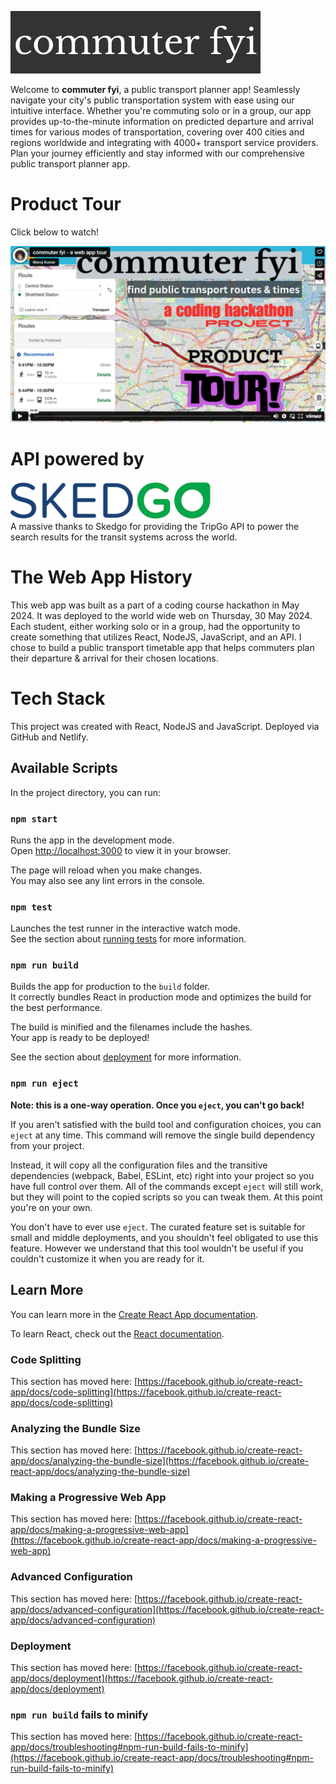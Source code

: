 ![commuterfyi logo](./src/assets/commuter-fyi-logo-2.png)

Welcome to **commuter fyi**, a public transport planner app! Seamlessly navigate your city's public transportation system with ease using our intuitive interface. Whether you're commuting solo or in a group, our app provides up-to-the-minute information on predicted departure and arrival times for various modes of transportation, covering over 400 cities and regions worldwide and integrating with 4000+ transport service providers. Plan your journey efficiently and stay informed with our comprehensive public transport planner app.

# Product Tour

Click below to watch!

[![Commuter FYI](./src/assets/vimeo-product-tour-commuterfyi.png)](https://vimeo.com/952288527?share=copy "Commuter FYI Product Tour - Click to Watch!")


# API powered by
![Skedgo logo](./src/assets/skedgo-logo-small.png)  
A massive thanks to Skedgo for providing the TripGo API to power the search results for the transit systems across the world.

# The Web App History
This web app was built as a part of a coding course hackathon in May 2024. It was deployed to the world wide web on Thursday, 30 May 2024. Each student, either working solo or in a group, had the opportunity to create something that utilizes React, NodeJS, JavaScript, and an API. I chose to build a public transport timetable app that helps commuters plan their departure & arrival for their chosen locations.

# Tech Stack

This project was created with React, NodeJS and JavaScript. Deployed via GitHub and Netlify.

## Available Scripts

In the project directory, you can run:

### `npm start`

Runs the app in the development mode.\
Open [http://localhost:3000](http://localhost:3000) to view it in your browser.

The page will reload when you make changes.\
You may also see any lint errors in the console.

### `npm test`

Launches the test runner in the interactive watch mode.\
See the section about [running tests](https://facebook.github.io/create-react-app/docs/running-tests) for more information.

### `npm run build`

Builds the app for production to the `build` folder.\
It correctly bundles React in production mode and optimizes the build for the best performance.

The build is minified and the filenames include the hashes.\
Your app is ready to be deployed!

See the section about [deployment](https://facebook.github.io/create-react-app/docs/deployment) for more information.

### `npm run eject`

**Note: this is a one-way operation. Once you `eject`, you can't go back!**

If you aren't satisfied with the build tool and configuration choices, you can `eject` at any time. This command will remove the single build dependency from your project.

Instead, it will copy all the configuration files and the transitive dependencies (webpack, Babel, ESLint, etc) right into your project so you have full control over them. All of the commands except `eject` will still work, but they will point to the copied scripts so you can tweak them. At this point you're on your own.

You don't have to ever use `eject`. The curated feature set is suitable for small and middle deployments, and you shouldn't feel obligated to use this feature. However we understand that this tool wouldn't be useful if you couldn't customize it when you are ready for it.

## Learn More

You can learn more in the [Create React App documentation](https://facebook.github.io/create-react-app/docs/getting-started).

To learn React, check out the [React documentation](https://reactjs.org/).

### Code Splitting

This section has moved here: [https://facebook.github.io/create-react-app/docs/code-splitting](https://facebook.github.io/create-react-app/docs/code-splitting)

### Analyzing the Bundle Size

This section has moved here: [https://facebook.github.io/create-react-app/docs/analyzing-the-bundle-size](https://facebook.github.io/create-react-app/docs/analyzing-the-bundle-size)

### Making a Progressive Web App

This section has moved here: [https://facebook.github.io/create-react-app/docs/making-a-progressive-web-app](https://facebook.github.io/create-react-app/docs/making-a-progressive-web-app)

### Advanced Configuration

This section has moved here: [https://facebook.github.io/create-react-app/docs/advanced-configuration](https://facebook.github.io/create-react-app/docs/advanced-configuration)

### Deployment

This section has moved here: [https://facebook.github.io/create-react-app/docs/deployment](https://facebook.github.io/create-react-app/docs/deployment)

### `npm run build` fails to minify

This section has moved here: [https://facebook.github.io/create-react-app/docs/troubleshooting#npm-run-build-fails-to-minify](https://facebook.github.io/create-react-app/docs/troubleshooting#npm-run-build-fails-to-minify)
